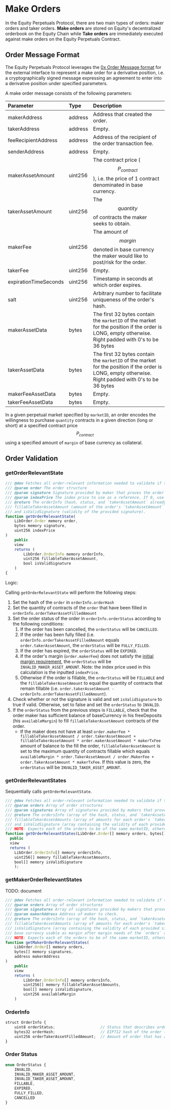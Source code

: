 # Make Orders

In the Equity Perpetuals Protocol, there are two main types of orders: maker orders and taker orders. **Make orders** are stored on Equity's decentralized orderbook on the Equity Chain while **Take orders** are immediately executed against make orders on the Equity Perpetuals Contract.

## **Order Message Format**

The Equity Perpetuals Protocol leverages the [0x Order Message format](https://github.com/0xProject/0x-protocol-specification/blob/master/v3/v3-specification.md#order-message-format) for the external interface to represent a make order for a derivative position, i.e. a cryptographically signed message expressing an agreement to enter into a derivative position under specified parameters.

A make order message consists of the following parameters:

| Parameter | Type | Description |
| :--- | :--- | :--- |
| makerAddress | address | Address that created the order. |
| takerAddress | address | Empty. |
| feeRecipientAddress | address | Address of the recipient of the order transaction fee. |
| senderAddress | address | Empty. |
| makerAssetAmount | uint256 | The contract price \($$P_{contract}$$\), i.e. the price of 1 contract denominated in base currency. |
| takerAssetAmount | uint256 | The $$quantity$$ of contracts the maker seeks to obtain. |
| makerFee | uint256 | The amount of $$margin$$ denoted in base currency the maker would like to post/risk for the order. |
| takerFee | uint256 | Empty. |
| expirationTimeSeconds | uint256 | Timestamp in seconds at which order expires. |
| salt | uint256 | Arbitrary number to facilitate uniqueness of the order's hash. |
| makerAssetData | bytes | The first 32 bytes contain the `marketID` of the market for the position if the order is LONG, empty otherwise.  Right padded with 0's to be 36 bytes |
| takerAssetData | bytes | The first 32 bytes contain the `marketID` of the market for the position if the order is LONG, empty otherwise.  Right padded with 0's to be 36 bytes |
| makerFeeAssetData | bytes | Empty. |
| takerFeeAssetData | bytes | Empty. |

In a given perpetual market specified by `marketID`, an order encodes the willingness to purchase `quantity` contracts in a given direction \(long or short\) at a specified contract price $$P_{contract}$$ using a specified amount of `margin` of base currency as collateral.

## Order Validation

### getOrderRelevantState

```javascript
/// @dev Fetches all order-relevant information needed to validate if the supplied order is fillable.
/// @param order The order structure
/// @param signature Signature provided by maker that proves the order's authenticity.
/// @param indexPrice The index price to use as a reference. If 0, use the market's existing index price.
/// @return The orderInfo (hash, status, and `takerAssetAmount` already filled for the given order),
/// fillableTakerAssetAmount (amount of the order's `takerAssetAmount` that is fillable given all on-chain state),
/// and isValidSignature (validity of the provided signature).
function getOrderRelevantState(
    LibOrder.Order memory order,
    bytes memory signature,
    uint256 indexPrice
)
    public
    view
    returns (
        LibOrder.OrderInfo memory orderInfo,
        uint256 fillableTakerAssetAmount,
        bool isValidSignature
    )
{
```

Logic:

Calling `getOrderRelevantState` will perform the following steps:

1. Set the hash of the `order`  in `orderInfo.orderHash`
2. Set the quantity of contracts of the `order` that have been filled in `orderInfo.orderTakerAssetFilledAmount`
3. Set the order status of the order in `orderInfo.orderStatus` according to the following conditions:
   1. If the order has been cancelled, the `orderStatus` will be `CANCELLED`.
   2. If the order has been fully filled \(i.e. `orderInfo.orderTakerAssetFilledAmount` equals `order.takerAssetAmount`, the `orderStatus` will be `FULLY_FILLED`.
   3. If the order has expired, the `orderStatus` will be `EXPIRED`.
   4. If the order's margin \(`order.makerFee`\) does not satisfy the [initial margin requirement](keyterms.md#initial-margin-requirement), the `orderStatus` will be `INVALID_MAKER_ASSET_AMOUNT`. Note: the index price used in this calculation is the inputted `indexPrice`.
   5. Otherwise if the order is fillable, the `orderStatus` will be `FILLABLE` and the `fillableTakerAssetAmount` to equal the quantity of contracts that remain fillable \(i.e. `order.takerAssetAmount - orderInfo.orderTakerAssetFilledAmount`\).
4. Check whether or not the signature is valid and set `isValidSignature` to true if valid. Otherwise, set to false and set the `orderStatus` to `INVALID`.
5. If the `orderStatus` from the previous steps is `FILLABLE`, check that the order maker has sufficient balance of baseCurrency in his freeDeposits \(his `availableMargin`\) to fill `fillableTakerAssetAmount` contracts of the order.
   * If the maker does not have at least `order.makerFee * fillableTakerAssetAmount / order.takerAssetAmount + fillableTakerAssetAmount * order.makerAssetAmount * makerTxFee` amount of balance to the fill the order, `fillableTakerAssetAmount` is set to the maximum quantity of contracts fillable which equals `availableMargin * order.TakerAssetAmount / order.MakerFee + order.TakerAssetAmount * makerTxFee`. If this value is zero, the `orderStatus` will be `INVALID_TAKER_ASSET_AMOUNT`.

### getOrderRelevantStates

Sequentially calls `getOrderRelevantState`.

```javascript
/// @dev Fetches all order-relevant information needed to validate if the supplied orders are fillable.
/// @param orders Array of order structures
/// @param signatures Array of signatures provided by makers that prove the authenticity of the orders.
/// @return The ordersInfo (array of the hash, status, and `takerAssetAmount` already filled for each order),
/// fillableTakerAssetAmounts (array of amounts for each order's `takerAssetAmount` that is fillable given all on-chain state),
/// and isValidSignature (array containing the validity of each provided signature).
/// NOTE: Expects each of the orders to be of the same marketID, otherwise may return incorrect information
function getOrderRelevantStates(LibOrder.Order[] memory orders, bytes[] memory signatures)
  public
  view
  returns (
    LibOrder.OrderInfo[] memory ordersInfo,
    uint256[] memory fillableTakerAssetAmounts,
    bool[] memory isValidSignature
    );
```

### getMakerOrderRelevantStates

TODO: document

```javascript
/// @dev Fetches all order-relevant information needed to validate if the supplied orders are fillable.
/// @param orders Array of order structures
/// @param signatures Array of signatures provided by makers that prove the authenticity of the orders.
/// @param makerAddress Address of maker to check.
/// @return The ordersInfo (array of the hash, status, and `takerAssetAmount` already filled for each order),
/// fillableTakerAssetAmounts (array of amounts for each order's `takerAssetAmount` that is fillable given all on-chain state),
/// isValidSignature (array containing the validity of each provided signature), and availableMargin (amount of available
/// base currency usable as margin after margin needs of the `orders` are satisfied).
/// NOTE: Expects each of the orders to be of the same marketID, otherwise may return incorrect information
function getMakerOrderRelevantStates(
    LibOrder.Order[] memory orders,
    bytes[] memory signatures,
    address makerAddress
)
    public
    view
    returns (
        LibOrder.OrderInfo[] memory ordersInfo,
        uint256[] memory fillableTakerAssetAmounts,
        bool[] memory isValidSignature,
        uint256 availableMargin
    )
```

### OrderInfo

```javascript
struct OrderInfo {
    uint8 orderStatus;                    // Status that describes order's validity and fillability.
    bytes32 orderHash;                    // EIP712 hash of the order (see LibOrder.getOrderHash).
    uint256 orderTakerAssetFilledAmount;  // Amount of order that has already been filled.
}
```

### Order Status

```javascript
enum OrderStatus {
    INVALID,
    INVALID_MAKER_ASSET_AMOUNT,
    INVALID_TAKER_ASSET_AMOUNT,
    FILLABLE,
    EXPIRED,
    FULLY_FILLED,
    CANCELLED
}
```

